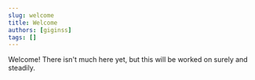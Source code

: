 ```yaml
---
slug: welcome
title: Welcome
authors: [giginss]
tags: []
---
```


Welcome! There isn't much here yet, but this will be worked on surely and steadily.